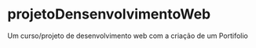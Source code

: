 # projetoDensenvolvimentoWeb
Um curso/projeto de desenvolvimento web com a criação de um Portifolio
